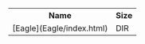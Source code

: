 <table>
<tr><th>Name</th><th>Size</th></tr>
<tr><td>[Eagle](Eagle/index.html)</td><td>DIR</td></tr>
</table>

